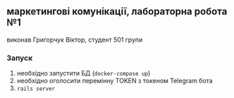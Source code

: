 ## маркетингові комунікації, лабораторна робота №1
виконав Григорчук Віктор, студент 501 групи

### Запуск
1) необхідно запустити БД (`docker-compose up`)
2) необхідно оголосити перемінну TOKEN з токеном Telegram бота
3) `rails server`
